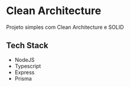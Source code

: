 # Clean Architecture
Projeto simples com Clean Architecture e SOLID

## Tech Stack 
- NodeJS
- Typescript
- Express
- Prisma